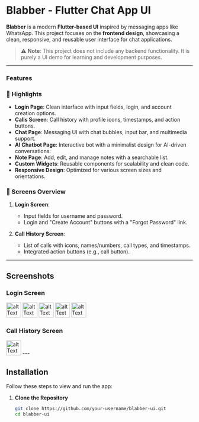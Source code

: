 # Blabber - Flutter Chat App UI  

**Blabber** is a modern **Flutter-based UI** inspired by messaging apps like WhatsApp. This project focuses on the **frontend design**, showcasing a clean, responsive, and reusable user interface for chat applications.  

> ⚠️ **Note**: This project does not include any backend functionality. It is purely a UI demo for learning and development purposes.  

---

### Features  

### 🌟 Highlights  

- **Login Page**: Clean interface with input fields, login, and account creation options.  
- **Calls Screen**: Call history with profile icons, timestamps, and action buttons.  
- **Chat Page**: Messaging UI with chat bubbles, input bar, and multimedia support.  
- **AI Chatbot Page**: Interactive bot with a minimalist design for AI-driven conversations.  
- **Note Page**: Add, edit, and manage notes with a searchable list.  
- **Custom Widgets**: Reusable components for scalability and clean code.  
- **Responsive Design**: Optimized for various screen sizes and orientations.  


### 📱 Screens Overview  
1. **Login Screen**:  
   - Input fields for username and password.  
   - Login and "Create Account" buttons with a "Forgot Password" link.  

2. **Call History Screen**:  
   - List of calls with icons, names/numbers, call types, and timestamps.  
   - Integrated action buttons (e.g., call button).  

---

## Screenshots  

### Login Screen  
<img src="https://github.com/user-attachments/assets/9dad4152-28aa-4193-8773-f8cf98a23454" alt="alt Text" width="40" height="40">
<img src="https://github.com/user-attachments/assets/97486cea-2b75-44f1-a199-a84e3742ff59" alt="alt Text" width="40" height="40">
<img src="https://github.com/user-attachments/assets/6b9a4129-1b5c-48e6-8cff-0c692507d133" alt="alt Text" width="40" height="40">
<img src="https://github.com/user-attachments/assets/6518adff-628f-4647-b403-e766581e0905" alt="alt Text" width="40" height="40">
<img src="https://github.com/user-attachments/assets/ffcda34c-c8ee-4e97-9796-168a86b84722" alt="alt Text" width="40" height="40">

### Call History Screen  
<img src="https://github.com/user-attachments/assets/62feb662-939f-4f43-a71b-315c97224e35" alt="alt Text" width="40" height="40">
---

## Installation  

Follow these steps to view and run the app:  

1. **Clone the Repository**  
   ```bash
   git clone https://github.com/your-username/blabber-ui.git
   cd blabber-ui


